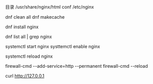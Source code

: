 目录 /usr/share/nginx/html
conf /etc/nginx

dnf clean all
dnf makecache

dnf install nginx

dnf list all | grep nginx

systemctl start nginx
systtemctl enable nginx

systemctl reload nginx


firewall-cmd  --add-service=http --permanent
firewall-cmd --reload

curl http://127.0.0.1
